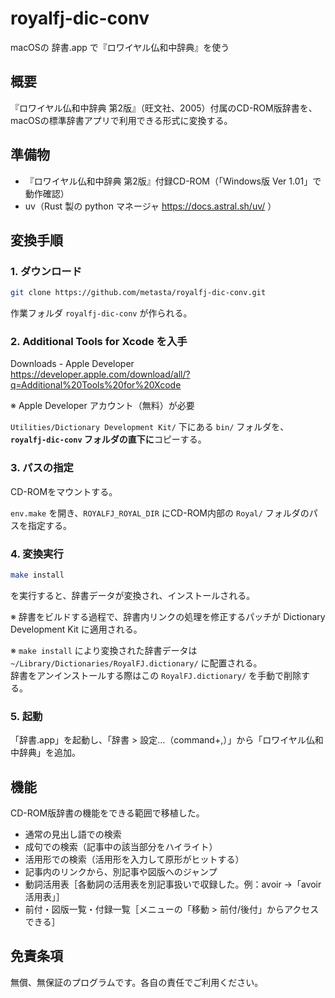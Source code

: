 # royalfj-dic-conv
macOSの 辞書.app で『ロワイヤル仏和中辞典』を使う

## 概要
『ロワイヤル仏和中辞典 第2版』（旺文社、2005）付属のCD-ROM版辞書を、macOSの標準辞書アプリで利用できる形式に変換する。

## 準備物
- 『ロワイヤル仏和中辞典 第2版』付録CD-ROM（「Windows版 Ver 1.01」で動作確認）
- uv（Rust 製の python マネージャ https://docs.astral.sh/uv/ ）

## 変換手順

### 1. ダウンロード
``` sh
git clone https://github.com/metasta/royalfj-dic-conv.git
```
作業フォルダ `royalfj-dic-conv` が作られる。

### 2. Additional Tools for Xcode を入手

Downloads - Apple Developer  
https://developer.apple.com/download/all/?q=Additional%20Tools%20for%20Xcode

※ Apple Developer アカウント（無料）が必要

`Utilities/Dictionary Development Kit/` 下にある `bin/` フォルダを、  
**`royalfj-dic-conv` フォルダの直下に**コピーする。

### 3. パスの指定
CD-ROMをマウントする。

`env.make` を開き、`ROYALFJ_ROYAL_DIR` にCD-ROM内部の `Royal/` フォルダのパスを指定する。

### 4. 変換実行
```sh
make install
```
を実行すると、辞書データが変換され、インストールされる。

※ 辞書をビルドする過程で、辞書内リンクの処理を修正するパッチが Dictionary Development Kit に適用される。

※ `make install` により変換された辞書データは `~/Library/Dictionaries/RoyalFJ.dictionary/` に配置される。  
辞書をアンインストールする際はこの `RoyalFJ.dictionary/` を手動で削除する。

### 5. 起動
「辞書.app」を起動し、「辞書 > 設定...（command+,）」から「ロワイヤル仏和中辞典」を追加。

## 機能
CD-ROM版辞書の機能をできる範囲で移植した。
- 通常の見出し語での検索
- 成句での検索（記事中の該当部分をハイライト）
- 活用形での検索（活用形を入力して原形がヒットする）
- 記事内のリンクから、別記事や図版へのジャンプ
- 動詞活用表［各動詞の活用表を別記事扱いで収録した。例：avoir →「avoir 活用表」］
- 前付・図版一覧・付録一覧［メニューの「移動 > 前付/後付」からアクセスできる］

## 免責条項
無償、無保証のプログラムです。各自の責任でご利用ください。
